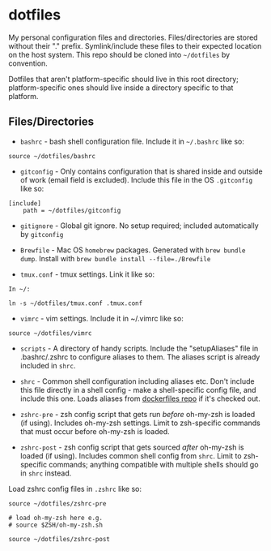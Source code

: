 # dotfiles

My personal configuration files and directories. Files/directories are stored without their "." prefix. Symlink/include these files to their expected location on the host system. This repo should be cloned into `~/dotfiles` by convention.

Dotfiles that aren't platform-specific should live in this root directory; platform-specific ones should live inside a directory specific to that platform.

## Files/Directories

* `bashrc` - bash shell configuration file. Include it in `~/.bashrc` like so:

```
source ~/dotfiles/bashrc
```

* `gitconfig` - Only contains configuration that is shared inside and outside of work (email field is excluded). Include this file in the OS `.gitconfig` like so:

```
[include]
    path = ~/dotfiles/gitconfig
```

* `gitignore` - Global git ignore. No setup required; included automatically by `gitconfig`

* `Brewfile` - Mac OS `homebrew` packages. Generated with `brew bundle dump`. Install with `brew bundle install --file=./Brewfile`

* `tmux.conf` - tmux settings. Link it like so:

```
In ~/:

ln -s ~/dotfiles/tmux.conf .tmux.conf
```

* `vimrc` - vim settings. Include it in ~/.vimrc like so:

```
source ~/dotfiles/vimrc
```

* `scripts` - A directory of handy scripts. Include the "setupAliases" file in .bashrc/.zshrc to configure aliases to them. The aliases script is already included in `shrc`.

* `shrc` - Common shell configuration including aliases etc. Don't include this file directly in a shell config - make a shell-specific config file, and include this one. Loads aliases from [dockerfiles repo](https://github.com/ultrafez/dockerfiles) if it's checked out.

* `zshrc-pre` - zsh config script that gets run _before_ oh-my-zsh is loaded (if using). Includes oh-my-zsh settings. Limit to zsh-specific commands that must occur before oh-my-zsh is loaded.

* `zshrc-post` - zsh config script that gets sourced _after_ oh-my-zsh is loaded (if using). Includes common shell config from `shrc`. Limit to zsh-specific commands; anything compatible with multiple shells should go in `shrc` instead.

Load zshrc config files in `.zshrc` like so:

```
source ~/dotfiles/zshrc-pre

# load oh-my-zsh here e.g.
# source $ZSH/oh-my-zsh.sh

source ~/dotfiles/zshrc-post
```
